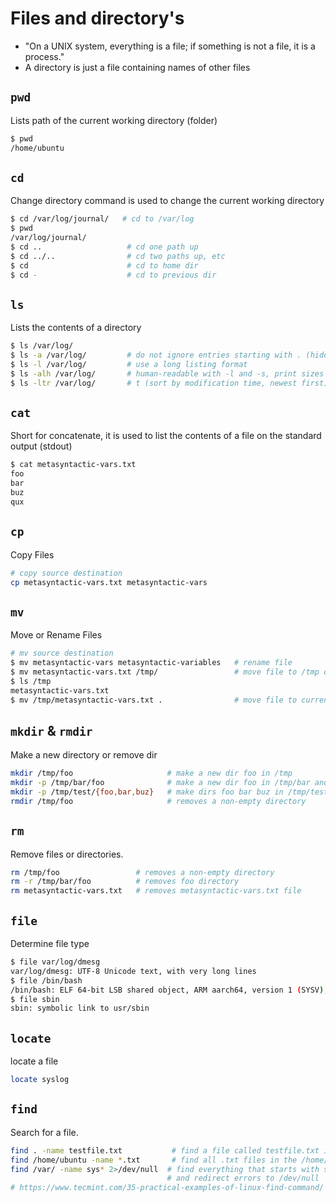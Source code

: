 # Files and directory's

* "On a UNIX system, everything is a file; if something is not a file, it is a process."
* A directory is just a file containing names of other files

## `pwd`

Lists path of the current working directory \(folder\)

```bash
$ pwd
/home/ubuntu
```

## `cd`

Change directory command is used to change the current working directory

```bash
$ cd /var/log/journal/   # cd to /var/log
$ pwd
/var/log/journal/
$ cd ..                   # cd one path up
$ cd ../..                # cd two paths up, etc
$ cd                      # cd to home dir
$ cd -                    # cd to previous dir
```

## `ls`

Lists the contents of a directory

```bash
$ ls /var/log/
$ ls -a /var/log/         # do not ignore entries starting with . (hidden files)
$ ls -l /var/log/         # use a long listing format
$ ls -alh /var/log/       # human-readable with -l and -s, print sizes like 1K 234M 2G etc.
$ ls -ltr /var/log/       # t (sort by modification time, newest first) r (reverse order while sorting)
```

## `cat`

Short for concatenate, it is used to list the contents of a file on the standard output \(stdout\)

```bash
$ cat metasyntactic-vars.txt 
foo
bar
buz
qux
```

## `cp`

Copy Files

```bash
# copy source destination
cp metasyntactic-vars.txt metasyntactic-vars
```

## `mv`

Move or Rename Files

```bash
# mv source destination
$ mv metasyntactic-vars metasyntactic-variables   # rename file
$ mv metasyntactic-vars.txt /tmp/                 # move file to /tmp dir
$ ls /tmp
metasyntactic-vars.txt
$ mv /tmp/metasyntactic-vars.txt .                # move file to current location
```

## `mkdir` & `rmdir`

Make a new directory or remove dir

```bash
mkdir /tmp/foo                     # make a new dir foo in /tmp
mkdir -p /tmp/bar/foo              # make a new dir foo in /tmp/bar and create parent directories as needed
mkdir -p /tmp/test/{foo,bar,buz}   # make dirs foo bar buz in /tmp/test/ and create parent directories as needed
rmdir /tmp/foo                     # removes a non-empty directory
```

## `rm`

Remove files or directories.

```bash
rm /tmp/foo                 # removes a non-empty directory
rm -r /tmp/bar/foo          # removes foo directory
rm metasyntactic-vars.txt   # removes metasyntactic-vars.txt file
```

## `file`

Determine file type

```bash
$ file var/log/dmesg
var/log/dmesg: UTF-8 Unicode text, with very long lines
$ file /bin/bash
/bin/bash: ELF 64-bit LSB shared object, ARM aarch64, version 1 (SYSV), dynamically linked, interpreter /lib/ld-linux-aarch64.so.1, BuildID[sha1]=2ee5bcc1055c34df331b2493918ee6bb7119df1c, for GNU/Linux 3.7.0, stripped
$ file sbin
sbin: symbolic link to usr/sbin
```

## `locate`

locate a file

```bash
locate syslog
```

## `find`

Search for a file.

```bash
find . -name testfile.txt           # find a file called testfile.txt in current and sub-directories.
find /home/ubuntu -name *.txt       # find all .txt files in the /home/ubuntu.
find /var/ -name sys* 2>/dev/null  # find everything that starts with sys in /var/ and sub-directories
                                   # and redirect errors to /dev/null
# https://www.tecmint.com/35-practical-examples-of-linux-find-command/
```

